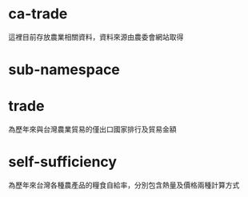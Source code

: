 ca-trade
=========

這裡目前存放農業相關資料，資料來源由農委會網站取得

sub-namespace
=========

trade
=========
為歷年來與台灣農業貿易的僅出口國家排行及貿易金額

self-sufficiency
=========
為歷年來台灣各種農產品的糧食自給率，分別包含熱量及價格兩種計算方式
